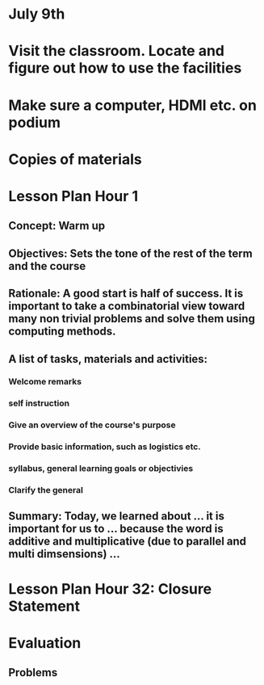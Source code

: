 # July 9th
# Visit the classroom. Locate and figure out how to use the facilities
# Make sure a computer, HDMI etc. on podium 
# Copies of materials

# Lesson Plan Hour 1
## Concept:  Warm up 
## Objectives: Sets the tone of the rest of the term and the course
## Rationale: A good start is half of success. It is important to take a combinatorial view toward many non trivial problems and solve them using computing methods.
## A list of tasks, materials and activities:
### Welcome remarks
### self instruction 
### Give an overview of the course's purpose
### Provide basic information, such as logistics etc.
### syllabus, general learning goals or objectivies
### Clarify the general

## Summary: Today, we learned about ... it is important for us to ... because the word is additive and multiplicative (due to parallel and multi dimsensions) ...


# Lesson Plan Hour 32: Closure Statement



# Evaluation
## Problems 
